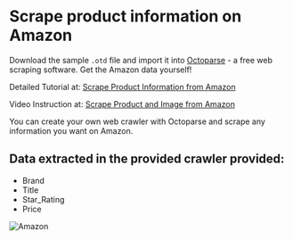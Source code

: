 # Scrape product information on Amazon
Download the sample `.otd` file and import it into [Octoparse](https://www.octoparse.com/) - a free web scraping software. Get the Amazon data yourself!

Detailed Tutorial at: [Scrape Product Information from Amazon](https://www.octoparse.com/tutorial-7/scrape-product-information-from-amazon)

Video Instruction at: [Scrape Product and Image from Amazon](https://youtu.be/vEGFe6shbac)

You can create your own web crawler with Octoparse and scrape any information you want on Amazon.

## Data extracted in the provided crawler provided:
 * Brand
 * Title
 * Star_Rating
 * Price

![Amazon](https://www.octoparse.com/media/5431/amazon-data-extracted.png)
